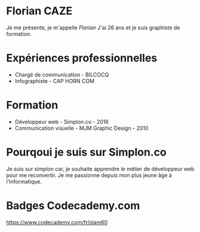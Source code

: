 # Florian CAZE

Je me présente, je m'appelle _Florian_
J'ai 26 ans et je suis graphiste de formation.

# Expériences professionnelles

* Chargé de communication - BILCOCQ
* Infographiste - CAP HORN COM

# Formation

* Développeur web - Simplon.co - 2016
* Communication visuelle - MJM Graphic Design - 2010

# Pourqoui je suis sur Simplon.co

Je suis sur simplon car, je souhaite apprendre le métier de développeur web pour me reconvertir.
Je me passionne depuis mon plus jeune âge à l'informatique.

# Badges Codecademy.com

https://www.codecademy.com/fr/slam60


